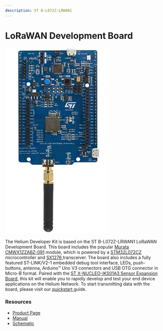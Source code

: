 ```yaml
---
description: ST B-L072Z-LRWAN1
---
```


# LoRaWAN Development Board

![](../../.gitbook/assets/b-l072z-lrwan1_dsl.webp)

The Helium Developer Kit is based on the ST B-L072Z-LRWAN1 LoRaWAN Development Board. This board includes the popular [Murata CMWX1ZZABZ-091](https://wireless.murata.com/type-abz-078.html) module, which is powered by a [STM32L072CZ ](https://www.st.com/en/microcontrollers-microprocessors/stm32l072cz.html)microcontroller and [SX1276 ](https://www.semtech.com/products/wireless-rf/lora-transceivers/sx1276)transceiver. The board also includes a fully featured ST-LINK/V2-1 embedded debug tool interface, LEDs, push-buttons, antenna, Arduino™ Uno V3 connectors and USB OTG connector in Micro-B format. Paired with the [ST X-NUCLEO-IKS01A3 Sensor Expansion Board](sensor-shield.md), this kit will enable you to rapidly develop and test your end device applications on the Helium Network. To start transmitting data with the board, please visit our [quickstart ](../arduino-quickstart/st-discovery-lrwan1.md)guide.

### Resources

* [Product Page](https://www.st.com/en/evaluation-tools/b-l072z-lrwan1.html)
* [Manual](https://www.st.com/resource/en/user_manual/dm00352032-getting-started-with-ultralowpower-stm32l0-and-lora-discovery-kit-stmicroelectronics.pdf)
* [Schematic ](https://www.st.com/content/ccc/resource/technical/layouts_and_diagrams/schematic_pack/group1/0d/b2/51/b1/82/cd/44/42/X-NUCLEO-IKS01A3_SCHEMATIC/files/x-nucleo-iks01a3_schematic.pdf/jcr:content/translations/en.x-nucleo-iks01a3_schematic.pdf)

